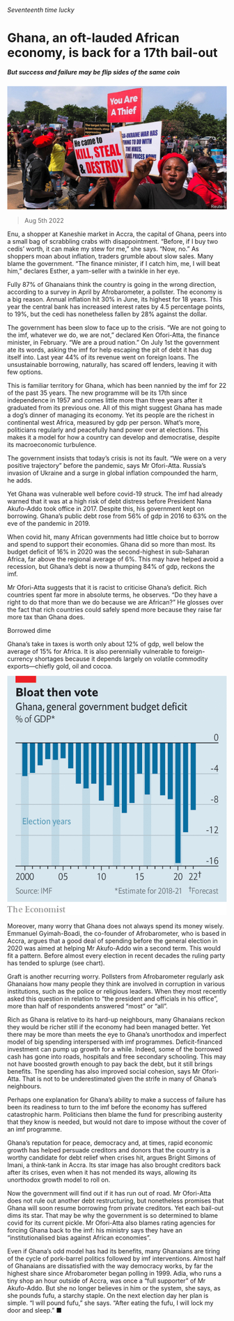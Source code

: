 ###### Seventeenth time lucky

# Ghana, an oft-lauded African economy, is back for a 17th bail-out 

##### But success and failure may be flip sides of the same coin 

![image](images/20220806_MAP503.jpg) 

> Aug 5th 2022 

Enu, a shopper at Kaneshie market in Accra, the capital of Ghana, peers into a small bag of scrabbling crabs with disappointment. “Before, if I buy two cedis’ worth, it can make my stew for me,” she says. “Now, no.” As shoppers moan about inflation, traders grumble about slow sales. Many blame the government. “The finance minister, if I catch him, me, I will beat him,” declares Esther, a yam-seller with a twinkle in her eye. 

Fully 87% of Ghanaians think the country is going in the wrong direction, according to a survey in April by Afrobarometer, a pollster. The economy is a big reason. Annual inflation hit 30% in June, its highest for 18 years. This year the central bank has increased interest rates by 4.5 percentage points, to 19%, but the cedi has nonetheless fallen by 28% against the dollar.

The government has been slow to face up to the crisis. “We are not going to the imf, whatever we do, we are not,” declared Ken Ofori-Atta, the finance minister, in February. “We are a proud nation.” On July 1st the government ate its words, asking the imf for help escaping the pit of debt it has dug itself into. Last year 44% of its revenue went on foreign loans. The unsustainable borrowing, naturally, has scared off lenders, leaving it with few options.

This is familiar territory for Ghana, which has been nannied by the imf for 22 of the past 35 years. The new programme will be its 17th since independence in 1957 and comes little more than three years after it graduated from its previous one. All of this might suggest Ghana has made a dog’s dinner of managing its economy. Yet its people are the richest in continental west Africa, measured by gdp per person. What’s more, politicians regularly and peacefully hand power over at elections. This makes it a model for how a country can develop and democratise, despite its macroeconomic turbulence.

The government insists that today’s crisis is not its fault. “We were on a very positive trajectory” before the pandemic, says Mr Ofori-Atta. Russia’s invasion of Ukraine and a surge in global inflation compounded the harm, he adds. 

Yet Ghana was vulnerable well before covid-19 struck. The imf had already warned that it was at a high risk of debt distress before President Nana Akufo-Addo took office in 2017. Despite this, his government kept on borrowing. Ghana’s public debt rose from 56% of gdp in 2016 to 63% on the eve of the pandemic in 2019. 

When covid hit, many African governments had little choice but to borrow and spend to support their economies. Ghana did so more than most. Its budget deficit of 16% in 2020 was the second-highest in sub-Saharan Africa, far above the regional average of 6%. This may have helped avoid a recession, but Ghana’s debt is now a thumping 84% of gdp, reckons the imf. 

Mr Ofori-Atta suggests that it is racist to criticise Ghana’s deficit. Rich countries spent far more in absolute terms, he observes. “Do they have a right to do that more than we do because we are African?” He glosses over the fact that rich countries could safely spend more because they raise far more tax than Ghana does. 

Borrowed dime

Ghana’s take in taxes is worth only about 12% of gdp, well below the average of 15% for Africa. It is also perennially vulnerable to foreign-currency shortages because it depends largely on volatile commodity exports—chiefly gold, oil and cocoa.

![image](images/20220813_MAC391.png) 


Moreover, many worry that Ghana does not always spend its money wisely. Emmanuel Gyimah-Boadi, the co-founder of Afrobarometer, who is based in Accra, argues that a good deal of spending before the general election in 2020 was aimed at helping Mr Akufo-Addo win a second term. This would fit a pattern. Before almost every election in recent decades the ruling party has tended to splurge (see chart). 

Graft is another recurring worry. Pollsters from Afrobarometer regularly ask Ghanaians how many people they think are involved in corruption in various institutions, such as the police or religious leaders. When they most recently asked this question in relation to “the president and officials in his office”, more than half of respondents answered “most” or “all”. 

Rich as Ghana is relative to its hard-up neighbours, many Ghanaians reckon they would be richer still if the economy had been managed better. Yet there may be more than meets the eye to Ghana’s unorthodox and imperfect model of big spending interspersed with imf programmes. Deficit-financed investment can pump up growth for a while. Indeed, some of the borrowed cash has gone into roads, hospitals and free secondary schooling. This may not have boosted growth enough to pay back the debt, but it still brings benefits. The spending has also improved social cohesion, says Mr Ofori-Atta. That is not to be underestimated given the strife in many of Ghana’s neighbours. 

Perhaps one explanation for Ghana’s ability to make a success of failure has been its readiness to turn to the imf before the economy has suffered catastrophic harm. Politicians then blame the fund for prescribing austerity that they know is needed, but would not dare to impose without the cover of an imf programme. 

Ghana’s reputation for peace, democracy and, at times, rapid economic growth has helped persuade creditors and donors that the country is a worthy candidate for debt relief when crises hit, argues Bright Simons of Imani, a think-tank in Accra. Its star image has also brought creditors back after its crises, even when it has not mended its ways, allowing its unorthodox growth model to roll on. 

Now the government will find out if it has run out of road. Mr Ofori-Atta does not rule out another debt restructuring, but nonetheless promises that Ghana will soon resume borrowing from private creditors. Yet each bail-out dims its star. That may be why the government is so determined to blame covid for its current pickle. Mr Ofori-Atta also blames rating agencies for forcing Ghana back to the imf: his ministry says they have an “institutionalised bias against African economies”. 

Even if Ghana’s odd model has had its benefits, many Ghanaians are tiring of the cycle of pork-barrel politics followed by imf interventions. Almost half of Ghanaians are dissatisfied with the way democracy works, by far the highest share since Afrobarometer began polling in 1999. Adia, who runs a tiny shop an hour outside of Accra, was once a “full supporter” of Mr Akufo-Addo. But she no longer believes in him or the system, she says, as she pounds fufu, a starchy staple. On the next election day her plan is simple. “I will pound fufu,” she says. “After eating the fufu, I will lock my door and sleep.” ■

